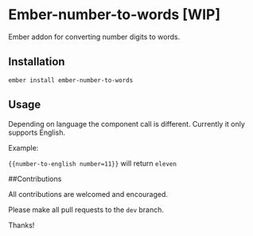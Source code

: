 # Ember-number-to-words [WIP]

Ember addon for converting number digits to words.

## Installation

`ember install ember-number-to-words`

## Usage

Depending on language the component call is different. Currently it only supports English.

Example:

`{{number-to-english number=11}}` will return `eleven`

##Contributions

All contributions are welcomed and encouraged.

Please make all pull requests to the `dev` branch.

Thanks!

